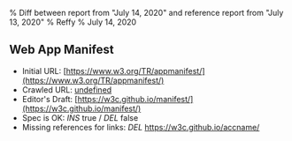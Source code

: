 % Diff between report from "July 14, 2020" and reference report from "July 13, 2020"
% Reffy
% July 14, 2020

## Web App Manifest

- Initial URL: [https://www.w3.org/TR/appmanifest/](https://www.w3.org/TR/appmanifest/)
- Crawled URL: [undefined](undefined)
- Editor's Draft: [https://w3c.github.io/manifest/](https://w3c.github.io/manifest/)
- Spec is OK: *INS* true / *DEL* false
- Missing references for links: *DEL* https://w3c.github.io/accname/



